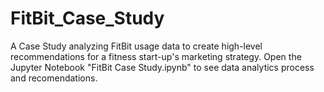 # FitBit_Case_Study
A Case Study analyzing FitBit usage data to create high-level recommendations for a fitness start-up's marketing strategy. Open the Jupyter Notebook "FitBit Case Study.ipynb" to see data analytics process and recomendations.
